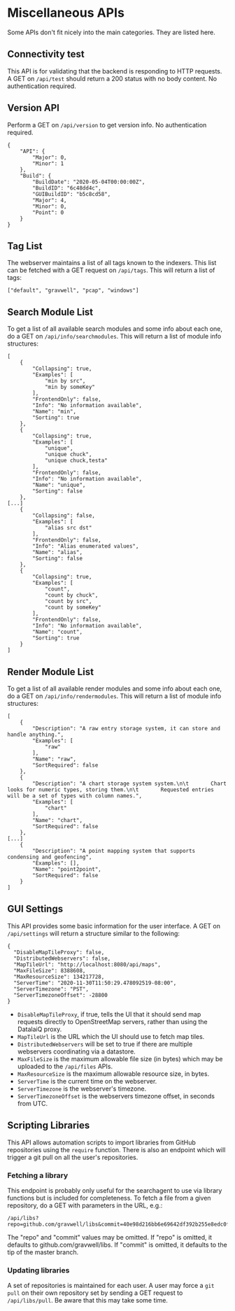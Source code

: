 # Miscellaneous APIs

Some APIs don't fit nicely into the main categories. They are listed here.

## Connectivity test

This API is for validating that the backend is responding to HTTP requests. A GET on `/api/test` should return a 200 status with no body content. No authentication required.

## Version API

Perform a GET on `/api/version` to get version info.  No authentication required.

```
{
    "API": {
        "Major": 0,
        "Minor": 1
    },
    "Build": {
        "BuildDate": "2020-05-04T00:00:00Z",
        "BuildID": "6c48dd4c",
        "GUIBuildID": "b5c8cd58",
        "Major": 4,
        "Minor": 0,
        "Point": 0
    }
}
```

## Tag List

The webserver maintains a list of all tags known to the indexers. This list can be fetched with a GET request on `/api/tags`. This will return a list of tags:

```
["default", "gravwell", "pcap", "windows"]
```

## Search Module List

To get a list of all available search modules and some info about each one, do a GET on `/api/info/searchmodules`. This will return a list of module info structures:

```
[
    {
        "Collapsing": true,
        "Examples": [
            "min by src",
            "min by someKey"
        ],
        "FrontendOnly": false,
        "Info": "No information available",
        "Name": "min",
        "Sorting": true
    },
    {
        "Collapsing": true,
        "Examples": [
            "unique",
            "unique chuck",
            "unique chuck,testa"
        ],
        "FrontendOnly": false,
        "Info": "No information available",
        "Name": "unique",
        "Sorting": false
    },
[...]
    {
        "Collapsing": false,
        "Examples": [
            "alias src dst"
        ],
        "FrontendOnly": false,
        "Info": "Alias enumerated values",
        "Name": "alias",
        "Sorting": false
    },
    {
        "Collapsing": true,
        "Examples": [
            "count",
            "count by chuck",
            "count by src",
            "count by someKey"
        ],
        "FrontendOnly": false,
        "Info": "No information available",
        "Name": "count",
        "Sorting": true
    }
]
```

## Render Module List

To get a list of all available render modules and some info about each one, do a GET on `/api/info/rendermodules`. This will return a list of module info structures:

```
[
    {
        "Description": "A raw entry storage system, it can store and handle anything.",
        "Examples": [
            "raw"
        ],
        "Name": "raw",
        "SortRequired": false
    },
    {
        "Description": "A chart storage system system.\n\t       Chart looks for numeric types, storing them.\n\t       Requested entries will be a set of types with column names.",
        "Examples": [
            "chart"
        ],
        "Name": "chart",
        "SortRequired": false
    },
[...]
    {
        "Description": "A point mapping system that supports condensing and geofencing",
        "Examples": [],
        "Name": "point2point",
        "SortRequired": false
    }
]
```

## GUI Settings

This API provides some basic information for the user interface. A GET on `/api/settings` will return a structure similar to the following:

```
{
  "DisableMapTileProxy": false,
  "DistributedWebservers": false,
  "MapTileUrl": "http://localhost:8080/api/maps",
  "MaxFileSize": 8388608,
  "MaxResourceSize": 134217728,
  "ServerTime": "2020-11-30T11:50:29.478092519-08:00",
  "ServerTimezone": "PST",
  "ServerTimezoneOffset": -28800
}

```

* `DisableMapTileProxy`, if true, tells the UI that it should send map requests directly to OpenStreetMap servers, rather than using the DatalaiQ proxy.
* `MapTileUrl` is the URL which the UI should use to fetch map tiles.
* `DistributedWebservers` will be set to true if there are multiple webservers coordinating via a datastore.
* `MaxFileSize` is the maximum allowable file size (in bytes) which may be uploaded to the `/api/files` APIs.
* `MaxResourceSize` is the maximum allowable resource size, in bytes.
* `ServerTime` is the current time on the webserver.
* `ServerTimezone` is the webserver's timezone.
* `ServerTimezoneOffset` is the webservers timezone offset, in seconds from UTC.

## Scripting Libraries

This API allows automation scripts to import libraries from GitHub repositories using the `require` function. There is also an endpoint which will trigger a git pull on all the user's repositories.

### Fetching a library

This endpoint is probably only useful for the searchagent to use via library functions but is included for completeness. To fetch a file from a given repository, do a GET with parameters in the URL, e.g.:

```
/api/libs?repo=github.com/gravwell/libs&commit=40e98d216bb6e69642df392b255e8edc0f57eb06&path=utils/links.ank
```

The "repo" and "commit" values may be omitted. If "repo" is omitted, it defaults to github.com/gravwell/libs. If "commit" is omitted, it defaults to the tip of the master branch.

### Updating libraries

A set of repositories is maintained for each user. A user may force a `git pull` on their own repository set by sending a GET request to `/api/libs/pull`. Be aware that this may take some time.
